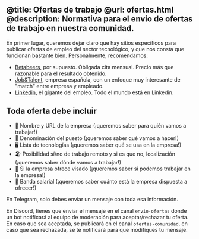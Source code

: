@title: Ofertas de trabajo
@url: ofertas.html
@description: Normativa para el envio de ofertas de trabajo en nuestra comunidad.
-----
En primer lugar, queremos dejar claro que hay sitios específicos para publicar
ofertas de empleo del sector tecnológico, y que nos consta que funcionan
bastante bien. Personalmente, recomendamos:

- [Betabeers](https://betabeers.com/post/), por supuesto. Obligada cita
  mensual. Precio más que razonable para el resultado obtenido.
- [Job&Talent](http://www.jobandtalent.com/es/sobre-nosotros),
  empresa española, con un enfoque muy interesante de "match" entre empresa y
  empleado.
- [Linkedin](https://es.linkedin.com/in/ofertasdeempleo), el gigante del empleo.
  Todo el mundo está en Linkedin.

## Toda oferta debe incluir

- 🏢  Nombre y URL de la empresa (¡queremos saber para quién vamos a trabajar!)
- 💌  Denominación del puesto (¡queremos saber qué vamos a hacer!)
- 🖥  Lista de tecnologías (¡queremos saber qué se usa en la empresa!)
- 🏖  Posibilidad sí/no de trabajo remoto y si es que no, localización (¡queremos saber dónde vamos a trabajar!)
- 🛂  Si la empresa ofrece visado (¡queremos saber si podemos trabajar en la empresa!)
- 💸  Banda salarial (¡queremos saber cuánto está la empresa dispuesta a ofrecer!)

En Telegram, solo debes enviar un mensaje con toda esa información.

En Discord, tienes que enviar el mensaje en el canal `envio-ofertas` donde un
bot notificará al equipo de moderación para aceptar/rechazar tu oferta. En caso
que sea aceptada, se publicará en el canal `ofertas-comunidad`, en caso que sea
rechazada, se te notificará para que modifiques tu mensaje.
